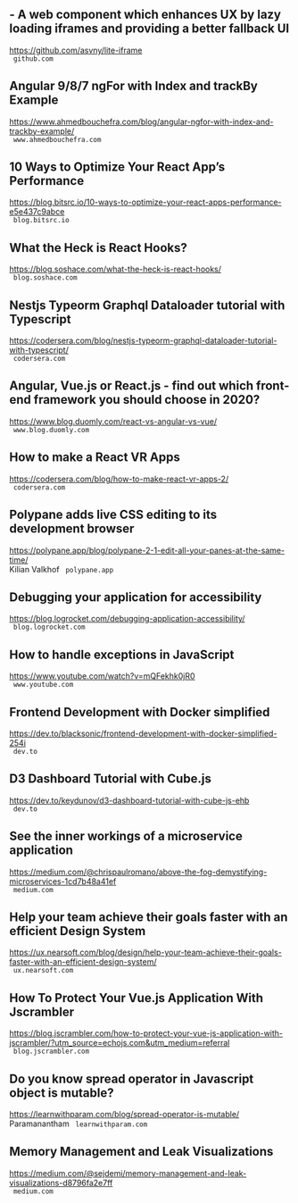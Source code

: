 ## <lite-iframe/> - A web component which enhances UX by lazy loading iframes and providing a better fallback UI  
https://github.com/asvny/lite-iframe  
 ` github.com`
  

## Angular 9/8/7 ngFor with Index and trackBy Example  
https://www.ahmedbouchefra.com/blog/angular-ngfor-with-index-and-trackby-example/  
 ` www.ahmedbouchefra.com`
  

## 10 Ways to Optimize Your React App’s Performance  
https://blog.bitsrc.io/10-ways-to-optimize-your-react-apps-performance-e5e437c9abce  
 ` blog.bitsrc.io`
  

## What the Heck is React Hooks?  
https://blog.soshace.com/what-the-heck-is-react-hooks/  
 ` blog.soshace.com`
  

## Nestjs Typeorm Graphql Dataloader tutorial with Typescript  
https://codersera.com/blog/nestjs-typeorm-graphql-dataloader-tutorial-with-typescript/  
 ` codersera.com`
  

## Angular, Vue.js or React.js - find out which front-end framework you should choose in 2020?  
https://www.blog.duomly.com/react-vs-angular-vs-vue/  
 ` www.blog.duomly.com`
  

## How to make a React VR Apps  
https://codersera.com/blog/how-to-make-react-vr-apps-2/  
 ` codersera.com`
  

## Polypane adds live CSS editing to its development browser  
https://polypane.app/blog/polypane-2-1-edit-all-your-panes-at-the-same-time/  
Kilian Valkhof ` polypane.app`
  

## Debugging your application for accessibility  
https://blog.logrocket.com/debugging-application-accessibility/  
 ` blog.logrocket.com`
  

## How to handle exceptions in JavaScript  
https://www.youtube.com/watch?v=mQFekhk0jR0  
 ` www.youtube.com`
  

## Frontend Development with Docker simplified  
https://dev.to/blacksonic/frontend-development-with-docker-simplified-254i  
 ` dev.to`
  

## D3 Dashboard Tutorial with Cube.js  
https://dev.to/keydunov/d3-dashboard-tutorial-with-cube-js-ehb  
 ` dev.to`
  

## See the inner workings of a microservice application  
https://medium.com/@chrispaulromano/above-the-fog-demystifying-microservices-1cd7b48a41ef  
 ` medium.com`
  

## Help your team achieve their goals faster with an efficient Design System  
https://ux.nearsoft.com/blog/design/help-your-team-achieve-their-goals-faster-with-an-efficient-design-system/  
 ` ux.nearsoft.com`
  

## How To Protect Your Vue.js Application With Jscrambler  
https://blog.jscrambler.com/how-to-protect-your-vue-js-application-with-jscrambler/?utm_source=echojs.com&utm_medium=referral  
 ` blog.jscrambler.com`
  

## Do you know spread operator in Javascript object is mutable?  
https://learnwithparam.com/blog/spread-operator-is-mutable/  
Paramanantham ` learnwithparam.com`
  

## Memory Management and Leak Visualizations  
https://medium.com/@sejdemi/memory-management-and-leak-visualizations-d8796fa2e7ff  
 ` medium.com`
  

